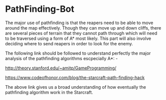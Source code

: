 # PathFinding-Bot

The major use of pathfinding is that the reapers need to be able to move around the map effectively. Though they can move up and down cliffs, there are several pieces of terrain that they cannot path through which will need to be traversed using a form of A* most likely. This part will also involve deciding where to send reapers in order to look for the enemy.

The following link should be followed to understand perfectly the major analysis of the pathfinding algorithms escpecially A*: - 

http://theory.stanford.edu/~amitp/GameProgramming/

https://www.codeofhonor.com/blog/the-starcraft-path-finding-hack

The above link gives us a broad understanding of how eventually the pathfinding algorithm work in the Starcraft. 
